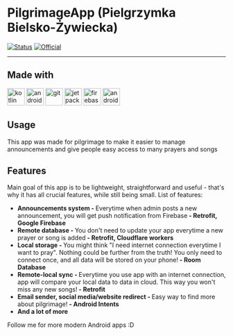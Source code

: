 # PilgrimageApp (Pielgrzymka Bielsko-Żywiecka)

[![Status](https://img.shields.io/badge/status-In%20production-green)]()
[![Official](https://img.shields.io/badge/Official-green)]()

---

## Made with

<p>
    <img src="https://cdn.jsdelivr.net/gh/devicons/devicon/icons/kotlin/kotlin-original.svg" width="40" height="40" alt="kotlin"/>
    <img src="https://cdn.jsdelivr.net/gh/devicons/devicon@latest/icons/android/android-plain.svg" width="40" height="40" alt="android"/>
    <img src="https://cdn.jsdelivr.net/gh/devicons/devicon/icons/git/git-original.svg" width="40" height="40" alt="git"/>
    <img src="https://cdn.jsdelivr.net/gh/devicons/devicon@latest/icons/jetpackcompose/jetpackcompose-original.svg" width="40" height="40" alt="jetpack compose"/>
    <img src="https://cdn.jsdelivr.net/gh/devicons/devicon@latest/icons/firebase/firebase-original.svg" width="40" height="40" alt="firebase"/>
    <img src="https://cdn.jsdelivr.net/gh/devicons/devicon@latest/icons/androidstudio/androidstudio-original.svg" width="40" height="40" alt="android studio"/>
</p>

## Usage

<p>
    This app was made for pilgrimage to make it easier to manage announcements and give people easy access to many prayers and songs
</p>

## Features

<p>
    Main goal of this app is to be lightweight, straightforward and useful - that's why it has all crucial features, while still being small. List of features:
</p>
<ul>
    <li><b>Announcements system - </b>Everytime when admin posts a new announcement, you will get push notification from Firebase<b> - Retrofit, Google Firebase</b></li>
    <li><b>Remote database - </b>You don't need to update your app everytime a new prayer or song is added<b> - Retrofit, Cloudflare workers</b></li>
    <li><b>Local storage - </b>You might think "I need internet connection everytime I want to pray". Nothing could be further from the truth! You only need to connect once, and all data will be stored on your phone!<b> - Room Database</b></li>
    <li><b>Remote-local sync - </b>Everytime you use app with an internet connection, app will compare your local data to data in cloud. This way you won't miss any new songs!<b> - Retrofit</b></li>
    <li><b>Email sender, social media/website redirect - </b>Easy way to find more about pilgrimage!<b> - Android Intents</b></li>
    <li><b>And a lot of more</b></li>
</ul>


<p>Follow me for more modern Android apps :D</p>
